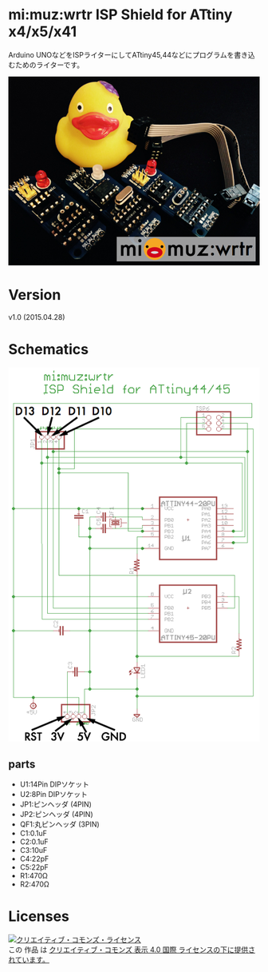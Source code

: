 # mi:muz:wrtr ISP Shield for ATtiny x4/x5/x41

Arduino UNOなどをISPライターにしてATtiny45,44などにプログラムを書き込むためのライターです。

![mi:muz:wrtr](mimuz-wrtr-img.png)

# Version

v1.0 (2015.04.28)

# Schematics

![mimuz-wrtr.png](mimuz-wrtr.png)

## parts

- U1:14Pin DIPソケット
- U2:8Pin DIPソケット
- JP1:ピンヘッダ (4PIN)
- JP2:ピンヘッダ (4PIN)
- QF1:丸ピンヘッダ (3PIN)
- C1:0.1uF
- C2:0.1uF
- C3:10uF
- C4:22pF
- C5:22pF
- R1:470Ω
- R2:470Ω

# Licenses

<a rel="license" href="http://creativecommons.org/licenses/by/4.0/"><img alt="クリエイティブ・コモンズ・ライセンス" style="border-width:0" src="https://i.creativecommons.org/l/by/4.0/88x31.png" /></a><br />この 作品 は <a rel="license" href="http://creativecommons.org/licenses/by/4.0/">クリエイティブ・コモンズ 表示 4.0 国際 ライセンスの下に提供されています。</a>






